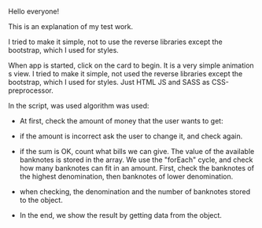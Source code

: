 Hello everyone!

This is an explanation of my test work.

I tried to make it simple, not to use the reverse libraries
except the bootstrap, which I used for styles.

When app is started, click on the card to begin. It is a very simple animation s view. I tried to make it simple, not used the reverse libraries
except the bootstrap, which I used for styles. Just HTML JS and SASS as CSS-preprocessor.

In the script, was used algorithm was used:

- At first, check the amount of money that the user wants to get:

- if the amount is incorrect ask the user to change it, and check again.
- if the sum is OK, count what bills we can give. The value of the available banknotes is stored in the array. We use the "forEach" cycle, and check how many banknotes can fit in an amount.
  First, check the banknotes of the highest denomination, then banknotes of lower denomination.
- when checking, the denomination and the number of banknotes stored to the object.
- In the end, we show the result by getting data from the object.

